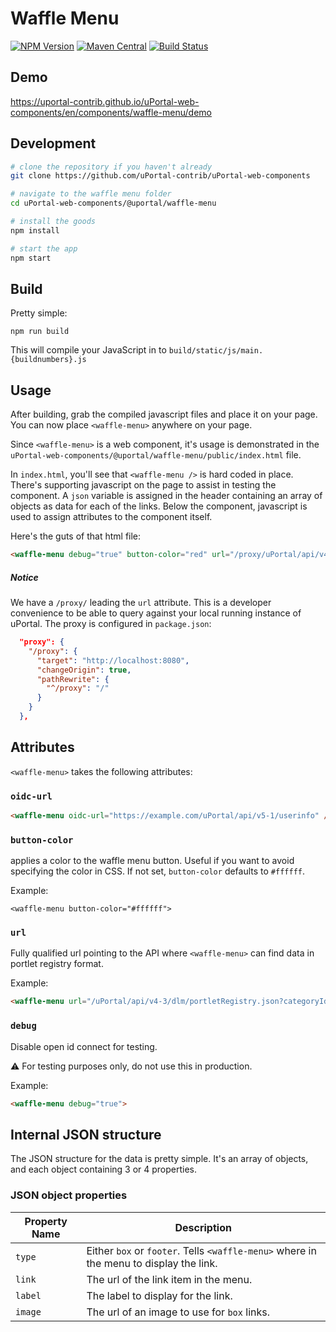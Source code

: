 # Waffle Menu

[![NPM Version](https://img.shields.io/npm/v/@uportal/waffle-menu.svg)](https://www.npmjs.com/package/@uportal/waffle-menu)
[![Maven Central](https://maven-badges.herokuapp.com/maven-central/org.webjars.npm/waffle-menu/badge.svg)](https://maven-badges.herokuapp.com/maven-central/org.webjars.npm/uportal__waffle-menu)
[![Build Status](https://travis-ci.org/uPortal-contrib/uPortal-web-components.svg?branch=master)](https://travis-ci.org/uPortal-contrib/uPortal-web-components)

## Demo

<https://uportal-contrib.github.io/uPortal-web-components/en/components/waffle-menu/demo>

## Development

```bash
# clone the repository if you haven't already
git clone https://github.com/uPortal-contrib/uPortal-web-components

# navigate to the waffle menu folder
cd uPortal-web-components/@uportal/waffle-menu

# install the goods
npm install

# start the app
npm start
```

## Build

Pretty simple:

`npm run build`

This will compile your JavaScript in to `build/static/js/main.{buildnumbers}.js`

## Usage

After building, grab the compiled javascript files and place it on your page.
You can now place `<waffle-menu>` anywhere on your page.

Since `<waffle-menu>` is a web component, it's usage is demonstrated in the `uPortal-web-components/@uportal/waffle-menu/public/index.html` file.

In `index.html`, you'll see that `<waffle-menu />` is hard coded in place. There's supporting javascript on the page to assist in testing the component. A `json` variable is assigned in the header containing an array of objects as data for each of the links. Below the component, javascript is used to assign attributes to the component itself.

Here's the guts of that html file:

```html
<waffle-menu debug="true" button-color="red" url="/proxy/uPortal/api/v4-3/dlm/portletRegistry.json?categoryId=local.21" />
```

##### Notice

We have a `/proxy/` leading the `url` attribute. This is a developer convenience to be able to query against your local running instance of uPortal. The proxy is configured in `package.json`:

```json
  "proxy": {
    "/proxy": {
      "target": "http://localhost:8080",
      "changeOrigin": true,
      "pathRewrite": {
        "^/proxy": "/"
      }
    }
  },
```

## Attributes

`<waffle-menu>` takes the following attributes:

### `oidc-url`

```html
<waffle-menu oidc-url="https://example.com/uPortal/api/v5-1/userinfo" />
```

### `button-color`

applies a color to the waffle menu button. Useful if you want to avoid specifying the color in CSS.
If not set, `button-color` defaults to `#ffffff`.

Example:

`<waffle-menu button-color="#ffffff">`

### `url`

Fully qualified url pointing to the API where `<waffle-menu>` can find data in portlet registry format.

Example:

```html
<waffle-menu url="/uPortal/api/v4-3/dlm/portletRegistry.json?categoryId=local.21" />
```

### `debug`

Disable open id connect for testing.

:warning: For testing purposes only, do not use this in production.

Example:

```html
<waffle-menu debug="true">
```

## Internal JSON structure

The JSON structure for the data is pretty simple. It's an array of objects, and each object containing 3 or 4 properties.

### JSON object properties

| Property Name | Description                                                                            |
| ------------- | -------------------------------------------------------------------------------------- |
| `type`        | Either `box` or `footer`. Tells `<waffle-menu>` where in the menu to display the link. |
| `link`        | The url of the link item in the menu.                                                  |
| `label`       | The label to display for the link.                                                     |
| `image`       | The url of an image to use for `box` links.                                            |
